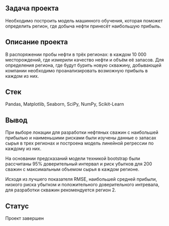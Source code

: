 ## Задача проекта
Необходимо построить модель машинного обучения, которая поможет определить регион, где добыча нефти принесёт наибольшую прибыль. 

## Описание проекта
В распоряжении пробы нефти в трёх регионах: в каждом 10 000 месторождений, где измерили качество нефти и объём её запасов. Для определения региона, где будут бурить новую скважину, добывающей компании необходимо проанализировать возможную прибыль в каждом из них.

 ## Стек
 Pandas, Matplotlib, Seaborn, SciPy, NumPy, Scikit-Learn
 
 ## Вывод
 При выборе локации для разработки нефтяных сважин с наибольшей прибылью и наименьшими рисками были изучены данные о запасах сырья в трех регионах и построена модель линейной регрессии по каждому из них.

На основании предсказаний модели техникой bootstrap были рассчитаны 95% доверительный интервал и риск убытков для 200 сважин с максимальным объемом сырья в каждом регионе.

Исходя из лучшего показателя RMSE, наибольшей средней прибыли, низкого риска убытком и положительного доверительного интревала, для разработки скважин рекомендуется регион 2.

## Статус 
 Проект завершен
